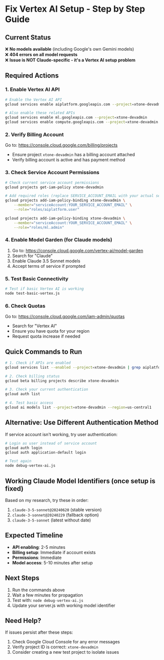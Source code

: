 # Fix Vertex AI Setup - Step by Step Guide

## Current Status
❌ **No models available** (including Google's own Gemini models)  
❌ **404 errors on all model requests**  
❌ **Issue is NOT Claude-specific - it's a Vertex AI setup problem**

## Required Actions

### 1. Enable Vertex AI API
```bash
# Enable the Vertex AI API
gcloud services enable aiplatform.googleapis.com --project=xtone-devadmin

# Also enable these related APIs
gcloud services enable ml.googleapis.com --project=xtone-devadmin
gcloud services enable compute.googleapis.com --project=xtone-devadmin
```

### 2. Verify Billing Account
Go to: https://console.cloud.google.com/billing/projects
- Ensure project `xtone-devadmin` has a billing account attached
- Verify billing account is active and has payment method

### 3. Check Service Account Permissions
```bash
# Check current service account permissions
gcloud projects get-iam-policy xtone-devadmin

# Add required roles (replace SERVICE_ACCOUNT_EMAIL with your actual service account)
gcloud projects add-iam-policy-binding xtone-devadmin \
    --member="serviceAccount:YOUR_SERVICE_ACCOUNT_EMAIL" \
    --role="roles/aiplatform.user"

gcloud projects add-iam-policy-binding xtone-devadmin \
    --member="serviceAccount:YOUR_SERVICE_ACCOUNT_EMAIL" \
    --role="roles/ml.admin"
```

### 4. Enable Model Garden (for Claude models)
1. Go to: https://console.cloud.google.com/vertex-ai/model-garden
2. Search for "Claude"  
3. Enable Claude 3.5 Sonnet models
4. Accept terms of service if prompted

### 5. Test Basic Connectivity
```bash
# Test if basic Vertex AI is working
node test-basic-vertex.js
```

### 6. Check Quotas
Go to: https://console.cloud.google.com/iam-admin/quotas
- Search for "Vertex AI"
- Ensure you have quota for your region
- Request quota increase if needed

## Quick Commands to Run

```bash
# 1. Check if APIs are enabled
gcloud services list --enabled --project=xtone-devadmin | grep aiplatform

# 2. Check billing status
gcloud beta billing projects describe xtone-devadmin

# 3. Check your current authentication
gcloud auth list

# 4. Test basic access
gcloud ai models list --project=xtone-devadmin --region=us-central1
```

## Alternative: Use Different Authentication Method

If service account isn't working, try user authentication:

```bash
# Login as user instead of service account
gcloud auth login
gcloud auth application-default login

# Test again
node debug-vertex-ai.js
```

## Working Claude Model Identifiers (once setup is fixed)

Based on my research, try these in order:
1. `claude-3-5-sonnet@20240620` (stable version)
2. `claude-3-sonnet@20240229` (fallback option)  
3. `claude-3-5-sonnet` (latest without date)

## Expected Timeline
- **API enabling**: 2-5 minutes
- **Billing setup**: Immediate if account exists
- **Permissions**: Immediate
- **Model access**: 5-10 minutes after setup

## Next Steps
1. Run the commands above
2. Wait a few minutes for propagation
3. Test with: `node debug-vertex-ai.js`
4. Update your server.js with working model identifier

## Need Help?
If issues persist after these steps:
1. Check Google Cloud Console for any error messages
2. Verify project ID is correct: `xtone-devadmin`
3. Consider creating a new test project to isolate issues